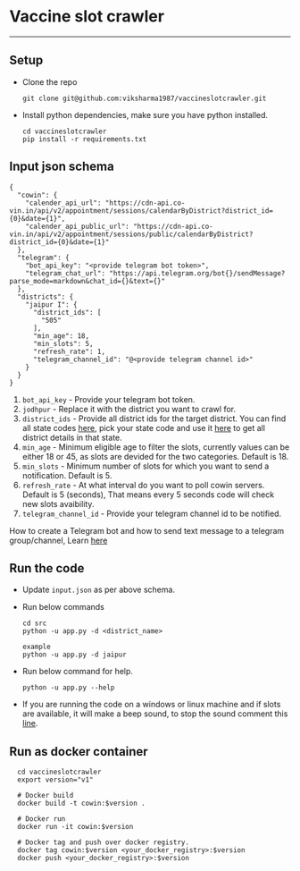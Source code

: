 # Vaccine slot crawler

***


## Setup

* Clone the repo

      git clone git@github.com:viksharma1987/vaccineslotcrawler.git

* Install python dependencies, make sure you have python installed.
      
      cd vaccineslotcrawler
      pip install -r requirements.txt
      
## Input json schema

```
{
  "cowin": {
    "calender_api_url": "https://cdn-api.co-vin.in/api/v2/appointment/sessions/calendarByDistrict?district_id={0}&date={1}",
    "calender_api_public_url": "https://cdn-api.co-vin.in/api/v2/appointment/sessions/public/calendarByDistrict?district_id={0}&date={1}"
  },
  "telegram": {
    "bot_api_key": "<provide telegram bot token>",
    "telegram_chat_url": "https://api.telegram.org/bot{}/sendMessage?parse_mode=markdown&chat_id={}&text={}"
  },
  "districts": {
    "jaipur I": {
      "district_ids": [
        "505"
      ],
      "min_age": 18,
      "min_slots": 5,
      "refresh_rate": 1,
      "telegram_channel_id": "@<provide telegram channel id>"
    }
  }
}
```

1. `bot_api_key` - Provide your telegram bot token.
2. `jodhpur` - Replace it with the district you want to crawl for.
3. `district_ids` - Provide all district ids for the target district. You can find all state codes [here](https://cdn-api.co-vin.in/api/v2/admin/location/states), pick your state code and use it [here](https://cdn-api.co-vin.in/api/v2/admin/location/districts/16) to get all district details in that state. 
4. `min_age` - Minimum eligible age to filter the slots, currently values can be either 18 or 45, as slots are devided for the two categories. Default is 18.
5. `min_slots` - Minimum number of slots for which you want to send a notification. Default is 5.
6. `refresh_rate` - At what interval do you want to poll cowin servers. Default is 5 (seconds), That means every 5 seconds code will check new slots avaibility. 
7. `telegram_channel_id` - Provide your telegram channel id to be notified.

How to create a Telegram bot and how to send text message to a telegram group/channel, Learn [here](https://dev.to/rizkyrajitha/get-notifications-with-telegram-bot-537l)

## Run the code

* Update `input.json` as per above schema. 
* Run below commands

      cd src
      python -u app.py -d <district_name>
      
      example 
      python -u app.py -d jaipur
      
* Run below command for help.
     
      python -u app.py --help
      
* If you are running the code on a windows or linux machine and if slots are available, it will make a beep sound, to stop the sound comment this [line](https://github.com/covid-opensource/vaccineslotcrawler/blob/2d9f94c1232474616a36b2045270a571b79ad257/src/api.py#L111).


## Run as docker container
      
      cd vaccineslotcrawler
      export version="v1"
      
      # Docker build
      docker build -t cowin:$version .

      # Docker run      
      docker run -it cowin:$version
      
      # Docker tag and push over docker registry.
      docker tag cowin:$version <your_docker_registry>:$version
      docker push <your_docker_registry>:$version
